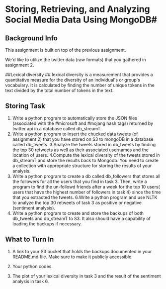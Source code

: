 # Storing, Retrieving, and Analyzing Social Media Data Using MongoDB#




##  Background Info ##
This assignment is built on top of the previous assignment.

We'd like to utilize the twitter data (raw formats) that you gathered in assignment 2. 

##Lexical diversity  ##
lexical diversity is a measurement that provides a quantitative measure for the diversity of an individual's or group's vocabulary.  It is calculated by  finding the number of unique tokens in the text divided by the total number of tokens in the text. 

## Storing Task ##


  1. Write a python program to automatically store the JSON files (associated with the #microsoft and #mojang hash tags) 
     returned by twitter api in  a database called db_streamT.
  2. Write a python program to insert the chucked data tweets (of assignment 2) that you have stored on S3 to mongoDB 
     in a database called db_tweets.
  3.Analyze the tweets stored in db_tweets by finding the top 30 retweets as well as their associated usernames and the location 
   of users.
  4.Compute the lexical diversity of the tweets stored in db_streamT and store the results back to Mongodb. You need to create a collection 
    with appropriate structure for storing the results of your analysis.
  5. Write a python program to create a db called db_followers that stores all the followers for all the users that
     you find in task 3. Then, write a program to find the un-followd friends after a week for the top 10 users( users that have the highest number of followers in  task 4)
     since the time that you extracted the tweets.
  6.Write a python program and use NLTK to analyze the top 30 retweets of task 3 as positive or negative (sentiment analysis).
  7. Write a python program to create and store the backups of both db_tweets and db_streamT to S3. It also should have a capability of
     loading the backups if necessary.

## What to Turn In ##
 
1. A link to your S3 bucket that holds the backups documented in your README.md file.  Make sure to make it publicly accessible.

2. Your python codes.

3. The plot of your lexical diversity in task 3 and the result of the sentiment analysis in task 6.
